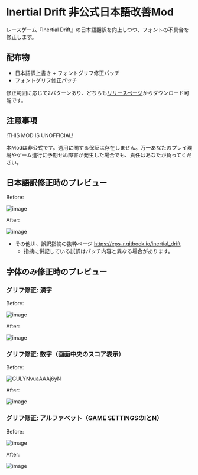 # Inertial Drift 非公式日本語改善Mod

レースゲーム『Inertial Drift』の日本語翻訳を向上しつつ、フォントの不具合を修正します。

## 配布物

- 日本語訳上書き + フォントグリフ修正パッチ
- フォントグリフ修正パッチ

修正範囲に応じて2パターンあり、どちらも[リリースページ](https://github.com/epser/inertial_drift_improve_japanese/releases/)からダウンロード可能です。

## 注意事項

!THIS MOD IS UNOFFICIAL!

本Modは非公式です。適用に関する保証は存在しません。万一あなたのプレイ環境やゲーム進行に予期せぬ障害が発生した場合でも、責任はあなたが負ってください。

## 日本語訳修正時のプレビュー

Before:

![image](https://github.com/user-attachments/assets/f23173d1-187e-4184-bedd-8a4d395066d4)

After:

![image](https://github.com/user-attachments/assets/d173c7b0-0d62-454e-957c-2c8fc137fc43)

- その他UI、誤訳指摘の抜粋ページ https://eps-r.gitbook.io/inertial_drift
  - 指摘に併記している試訳はパッチ内容と異なる場合があります。

## 字体のみ修正時のプレビュー

### グリフ修正: 漢字

Before:

![image](https://github.com/user-attachments/assets/8ff4489a-fe97-497c-b5d3-bcc25645bc58)

After:

![image](https://github.com/user-attachments/assets/11e74e61-c463-43b4-9f45-d1ac4916b805)

### グリフ修正: 数字（画面中央のスコア表示）

Before:

![GULYNvuaAAAj6yN](https://github.com/user-attachments/assets/dd14931c-412b-4ff0-9c80-f3e592c70111)

After:

![image](https://github.com/user-attachments/assets/68b56919-0af5-43d8-9bee-00482a525dde)

### グリフ修正: アルファベット（GAME SETTINGSのIとN）

Before:

![image](https://github.com/user-attachments/assets/07377c89-7333-4ce5-997a-241f64ffc226)

After:

![image](https://github.com/user-attachments/assets/7276726a-b2d0-4847-8734-57940e23534f)

